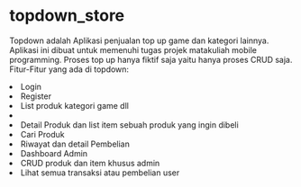 # topdown_store
Topdown adalah Aplikasi penjualan top up game dan kategori lainnya. Aplikasi ini dibuat untuk memenuhi tugas projek matakuliah mobile programming. Proses top up hanya fiktif saja yaitu hanya proses CRUD saja.
Fitur-Fitur yang ada di topdown:
<li>Login</li>
<li>Register</li>
<li>List produk kategori game dll<li>
<li>Detail Produk dan list item sebuah produk yang ingin dibeli</li>
<li>Cari Produk</li>
<li>Riwayat dan detail Pembelian</li>
<li>Dashboard Admin</li>
<li>CRUD produk dan item khusus admin</li>
<li>Lihat semua transaksi atau pembelian user</li>

